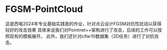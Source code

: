 # FGSM-PointCloud
这是西电2024年专业基础实践我的作业，针对点云设计FGSM对抗性扰动以获得较好的攻击效果
具体来说我们对Pointnet++架构进行了攻击，后续的工作可以按照现有的模板展开。
此外，我们还针对cifar10数据集（2D任务）进行了对抗攻击。
